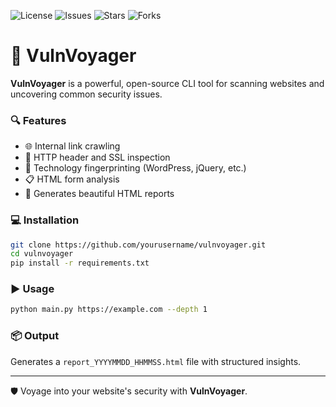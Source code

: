 ![License](https://img.shields.io/github/license/shabarinathkv/vulnvoyager)
![Issues](https://img.shields.io/github/issues/shabarinathkv/vulnvoyager)
![Stars](https://img.shields.io/github/stars/shabarinathkv/vulnvoyager?style=social)
![Forks](https://img.shields.io/github/forks/shabarinathkv/vulnvoyager?style=social)

# 🚀 VulnVoyager

**VulnVoyager** is a powerful, open-source CLI tool for scanning websites and uncovering common security issues.

### 🔍 Features

- 🌐 Internal link crawling
- 🔐 HTTP header and SSL inspection
- 🧠 Technology fingerprinting (WordPress, jQuery, etc.)
- 📋 HTML form analysis
- 📄 Generates beautiful HTML reports

### 💻 Installation

```bash
git clone https://github.com/yourusername/vulnvoyager.git
cd vulnvoyager
pip install -r requirements.txt
```

### ▶️ Usage

```bash
python main.py https://example.com --depth 1
```

### 📦 Output

Generates a `report_YYYYMMDD_HHMMSS.html` file with structured insights.

---

🛡️ Voyage into your website's security with **VulnVoyager**.
